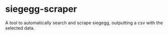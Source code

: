# siegegg-scraper
A tool  to automatically search and scrape siegegg, outputting a csv with the selected data.
